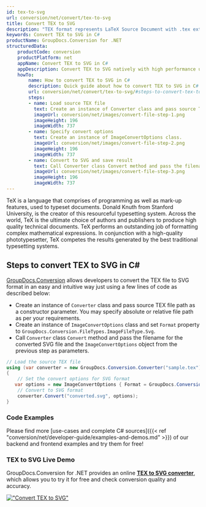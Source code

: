 ```yaml
---
id: tex-to-svg
url: conversion/net/convert/tex-to-svg
title: Convert TEX to SVG
description: "TEX format represents LaTeX Source Document with .tex extension. Learn how to convert TEX to SVG file programmatically in C# language using GroupDocs.Conversion for .NET library."
keywords: Convert TEX to SVG in C#
productName: GroupDocs.Conversion for .NET
structuredData:
    productCode: conversion
    productPlatform: net
    appName: Convert TEX to SVG in C#
    appDescription: Convert TEX to SVG natively with high performance using C# language and server side GroupDocs.Conversion for .NET APIs, without the use of any software like Microsoft or Open Office.
    howTo:
        name: How to convert TEX to SVG in C# 
        description: Quick guide about how to convert TEX to SVG in C# with high performance and accuracy.
        url: conversion/net/convert/tex-to-svg/#steps-to-convert-tex-to-svg-in-c
        steps:
        - name: Load source TEX file 
          text: Create an instance of Converter class and pass source TEX file path as a constructor parameter. You may specify absolute or relative file path as per your requirements. 
          imageUrl: conversion/net/images/convert-file-step-1.png
          imageHeight: 196
          imageWidth: 737
        - name: Specify convert options 
          text: Create an instance of ImageConvertOptions class.
          imageUrl: conversion/net/images/convert-file-step-2.png
          imageHeight: 196
          imageWidth: 737
        - name: Convert to SVG and save result 
          text: Call Converter class Convert method and pass the filename for the converted HTML file and the ImageConvertOptions object from the previous step as parameters.
          imageUrl: conversion/net/images/convert-file-step-3.png
          imageHeight: 196
          imageWidth: 737
---
```


TeX is a language that comprises of programming as well as mark-up features, used to typeset documents. Donald Knuth from Stanford University, is the creator of this resourceful typesetting system. Across the world, TeX is the ultimate choice of authors and publishers to produce high quality technical documents. TeX performs an outstanding job of formatting complex mathematical expressions. In conjunction with a high-quality phototypesetter, TeX competes the results generated by the best traditional typesetting systems.

## Steps to convert TEX to SVG in C#

[GroupDocs.Conversion](https://products.groupdocs.com/conversion/net) allows developers to convert the TEX file to SVG format in an easy and intuitive way just using a few lines of code as described below:

* Create an instance of `Converter` class and pass source TEX file path as a constructor parameter. You may specify absolute or relative file path as per your requirements. 
* Create an instance of `ImageConvertOptions` class and set `Format` property to `GroupDocs.Conversion.FileTypes.ImageFileType.Svg`.
* Call `Converter` class `Convert` method and pass the filename for the converted SVG file and the `ImageConvertOptions` object from the previous step as parameters.

```csharp
// Load the source TEX file
using (var converter = new GroupDocs.Conversion.Converter("sample.tex"))
{
    // Set the convert options for SVG format
   var options = new ImageConvertOptions { Format = GroupDocs.Conversion.FileTypes.ImageFileType.Svg };
    // Convert to SVG format
    converter.Convert("converted.svg", options);
}
```

### Code Examples

Please find more [use-cases and complete C# sources]({{< ref "conversion/net/developer-guide/examples-and-demos.md" >}}) of our backend and frontend examples and try them for free!

### TEX to SVG Live Demo

GroupDocs.Conversion for .NET provides an online [**TEX to SVG converter**](https://products.groupdocs.app/conversion/tex-to-svg), which allows you to try it for free and check conversion quality and accuracy.

[!["Convert TEX to SVG"](conversion/net/images/convert-to-svg/convert-tex-to-svg.png)](https://products.groupdocs.app/conversion/tex-to-svg)